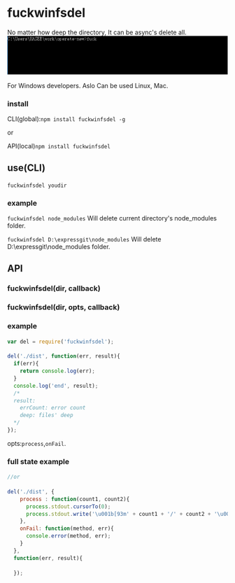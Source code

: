 # fuckwinfsdel
No matter how deep the directory, It can be async's delete all.
![image](https://github.com/hezedu/SomethingBoring/blob/master/fuckwinfsdel.gif?raw=true)

For Windows developers. Aslo Can be used Linux, Mac.
### install
CLI(global):`npm install fuckwinfsdel -g`

or 

API(local)`npm install fuckwinfsdel`

## use(CLI)
`fuckwinfsdel youdir`

### example

`fuckwinfsdel node_modules`
Will delete current directory's node_modules folder.

`fuckwinfsdel D:\expressgit\node_modules`
Will delete D:\expressgit\node_modules folder.

## API
### fuckwinfsdel(dir, callback)
### fuckwinfsdel(dir, opts, callback)

### example
```js
var del = require('fuckwinfsdel');

del('./dist', function(err, result){
  if(err){
    return console.log(err);
  }
  console.log('end', result);
  /*
  result:
    errCount: error count 
    deep: files' deep
  */
});
```
opts:`process`,`onFail`.
### full state example
```js
//or 

del('./dist', {
    process : function(count1, count2){
      process.stdout.cursorTo(0);
      process.stdout.write('\u001b[93m' + count1 + '/' + count2 + '\u001b[39m');
    },
    onFail: function(method, err){
      console.error(method, err);
    }
  },
  function(err, result){

  });
```
